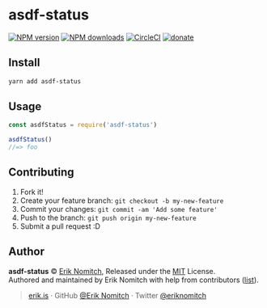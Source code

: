 
# asdf-status

[![NPM version](https://img.shields.io/npm/v/asdf-status.svg?style=flat)](https://npmjs.com/package/asdf-status) [![NPM downloads](https://img.shields.io/npm/dm/asdf-status.svg?style=flat)](https://npmjs.com/package/asdf-status) [![CircleCI](https://circleci.com/gh/eriknomitch/asdf-status/tree/master.svg?style=shield)](https://circleci.com/gh/eriknomitch/asdf-status/tree/master)  [![donate](https://img.shields.io/badge/$-donate-ff69b4.svg?maxAge=2592000&style=flat)](https://github.com/eriknomitch/donate)

## Install

```bash
yarn add asdf-status
```

## Usage

```js
const asdfStatus = require('asdf-status')

asdfStatus()
//=> foo
```

## Contributing

1. Fork it!
2. Create your feature branch: `git checkout -b my-new-feature`
3. Commit your changes: `git commit -am 'Add some feature'`
4. Push to the branch: `git push origin my-new-feature`
5. Submit a pull request :D


## Author

**asdf-status** © [Erik Nomitch](https://github.com/eriknomitch), Released under the [MIT](./LICENSE) License.<br>
Authored and maintained by Erik Nomitch with help from contributors ([list](https://github.com/eriknomitch/asdf-status/contributors)).

> [erik.is](https://erik.is) · GitHub [@Erik Nomitch](https://github.com/eriknomitch) · Twitter [@eriknomitch](https://twitter.com/eriknomitch)
